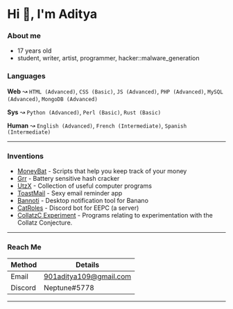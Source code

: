 # Hi 👋, I'm Aditya #

### About me ###

- 17 years old
- student, writer, artist, programmer, hacker::malware_generation

### Languages ###

**Web** ↝ `HTML (Advanced)`, `CSS (Basic)`, `JS (Advanced)`, `PHP (Advanced)`, `MySQL (Advanced)`, `MongoDB (Advanced)`

**Sys** ↝ `Python (Advanced)`, `Perl (Basic)`, `Rust (Basic)`

**Human** ↝ `English (Advanced)`, `French (Intermediate)`, `Spanish (Intermediate)`

---

### Inventions ###

- [MoneyBat](https://github.com/wolfrust/MoneyBat) - Scripts that help you keep track of your money
- [Grr](https://github.com/wolfrust/Grr) - Battery sensitive hash cracker
- [UtzX](https://github.com/wolfrust/UtzX) - Collection of useful computer programs
- [ToastMail](https://toastmail.xyz) - Sexy email reminder app
- [Bannoti](https://github.com/wolfrust/bannoti) - Desktop notification tool for Banano
- [CatRoles](https://replit.com/@wolffxxe/CatRoles#main.py) - Discord bot for EEPC (a server)
- [CollatzC Experiment](https://github.com/wolfrust/Collatz-Conjecture) - Programs relating to experimentation with the Collatz Conjecture.

---

### Reach Me ###

| Method      | Details     |
| ----------- | ----------- |
| Email       | 901aditya109@gmail.com |
| Discord     | Neptune#5778    |

---
